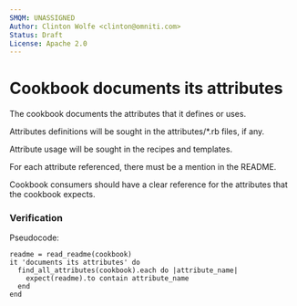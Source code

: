 ```yaml
---
SMQM: UNASSIGNED
Author: Clinton Wolfe <clinton@omniti.com>
Status: Draft
License: Apache 2.0
---
```


# Cookbook documents its attributes

The cookbook documents the attributes that it defines or uses.

Attributes definitions will be sought in the attributes/*.rb files, if any.

Attribute usage will be sought in the recipes and templates.

For each attribute referenced, there must be a mention in the README.

Cookbook consumers should have a clear reference for the attributes that the cookbook expects.

### Verification

Pseudocode:

    readme = read_readme(cookbook)
    it 'documents its attributes' do
      find_all_attributes(cookbook).each do |attribute_name|
        expect(readme).to contain attribute_name
      end
    end
